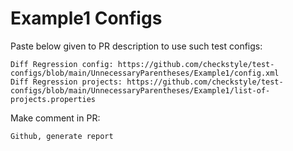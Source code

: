 # Example1 Configs
Paste below given to PR description to use such test configs:
```
Diff Regression config: https://github.com/checkstyle/test-configs/blob/main/UnnecessaryParentheses/Example1/config.xml
Diff Regression projects: https://github.com/checkstyle/test-configs/blob/main/UnnecessaryParentheses/Example1/list-of-projects.properties
```
Make comment in PR:
```
Github, generate report
```
